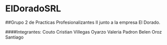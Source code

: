# ElDoradoSRL
##Grupo 2 de Practicas Profesionalizantes II junto a la empresa El Dorado.

####Integrantes: 
Couto Cristian
Villegas Oyarzo Valeria
Padron Belen
Oroz Santiago

